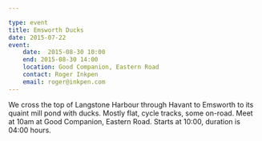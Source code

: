```yaml
---

type: event
title: Emsworth Ducks
date: 2015-07-22
event:
    date:  2015-08-30 10:00
    end: 2015-08-30 14:00
    location: Good Companion, Eastern Road
    contact: Roger Inkpen
    email: roger@inkpen.com
---
```


We cross the top of Langstone Harbour through Havant to Emsworth to its quaint mill pond with ducks.  Mostly flat, cycle tracks, some on-road.  Meet at 10am at Good Companion, Eastern Road.
Starts at 10:00, duration is 04:00 hours.

